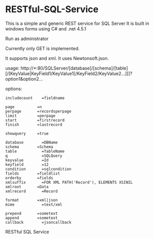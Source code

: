 # RESTful-SQL-Service
This is a simple and generic REST service for SQL Server
It is built in windows forms using C# and .net 4.5.1

Run as administrator

Currently only GET is implemented.

It supports json and xml. It uses Newtonsoft.json.

usage:
http://*:80/SQLServer/[database]/[schema]/[table][/[KeyValue|KeyField1/KeyValue1[/KeyField2/KeyValue2...]]]?option1&option2...

options:

	includecount	=fieldname
	
	page          =n
	perpage       =recordsperpage
	limit         =perpage
	start         =firstrecord
	finish        =lastrecord

	showquery     =true

	database	    =DBName
	schema	      =Schema
	table	        =TableName
	q	            =SQLQuery
	keyvalue	    =Id
	keyfield	    =12
	condition	    =sqlcondition
	fields	      =fieldlist
	orderby	      =fields
	xmlsuffix	    =FOR XML PATH('Record'), ELEMENTS XSINIL
	xmlroot	      =Data
	xmlrecord	    =Record

	format	      =xml|json
	mime	        =text/xml

	prepend	      =sometext
	append	      =sometext
	callback	    =jsoncallback
	



RESTful SQL Service
